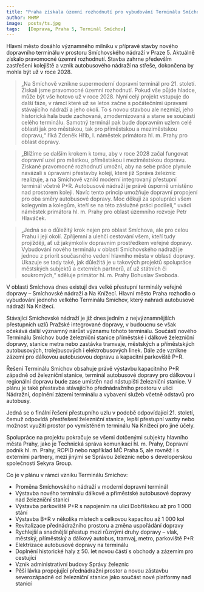 ```yaml
---
title: "Praha získala územní rozhodnutí pro vybudování Terminálu Smíchov"
author: MHMP
image:  posts/ts.jpg
tags:   [Doprava, Praha 5, Terminál Smíchov]
---
```


Hlavní město dosáhlo významného milníku v přípravě stavby nového dopravního terminálu v prostoru Smíchovského nádraží v Praze 5. Aktuálně získalo pravomocné územní rozhodnutí. Stavba zahrne především zastřešení kolejiště a vznik autobusového nádraží na střeše, dokončena by mohla být už v roce 2028.

> „Na Smíchově vznikne supermoderní dopravní terminál pro 21. století. Získali jsme pravomocné územní rozhodnutí. Pokud vše půjde hladce, může být vše hotovo už v roce 2028. Nyní celý projekt vstupuje do další fáze, v rámci které už se letos začne s počátečními úpravami stávajícího nádraží a jeho okolí. To s novou stavbou ale nezmizí, jeho historická hala bude zachovaná, zmodernizovaná a stane se součástí celého terminálu. Samotný terminál pak bude dopravním uzlem celé oblasti jak pro městskou, tak pro příměstskou a meziměstskou dopravu,“ říká Zdeněk Hřib, I. náměstek primátora hl. m. Prahy pro oblast dopravy.  

> „Blížíme se dalším krokem k tomu, aby v roce 2028 začal fungovat dopravní uzel pro městkou, příměstskou i meziměstskou dopravu. Získané pravomocné rozhodnutí umožní, aby na sebe práce plynule navázali s úpravami přestavby kolejí, které již Správa železnic realizuje, a na Smíchově vznikl moderní integrovaný přestupní terminál včetně P+R. Autobusové nádraží je právě úsporně umístěno nad prostorem koleji. Navíc tento princip umožňuje dopravní propojení pro oba směry autobusové dopravy. Moc děkuji za spolupráci všem kolegyním a kolegům, kteří se na této záslužné práci podíleli,“ uvádí náměstek primátora hl. m. Prahy pro oblast územního rozvoje Petr Hlaváček.

> „Jedná se o důležitý krok nejen pro oblast Smíchova, ale pro celou Prahu i její okolí. Zpříjemní a ulehčí cestování všem, kteří tudy projíždějí, ať už jakýmkoliv dopravním prostředkem veřejné dopravy. Vybudování nového terminálu v oblasti Smíchovského nádraží je jednou z priorit současného vedení hlavního města v oblasti dopravy. Ukazuje se tady také, jak důležitá je u takových projektů spolupráce městských subjektů a externích partnerů, ať už státních či soukromých,“ sděluje primátor hl. m. Prahy Bohuslav Svoboda.

V oblasti Smíchova dnes existují dva velké přestupní terminály veřejné dopravy – Smíchovské nádraží a Na Knížecí. Hlavní město Praha rozhodlo o vybudování jednoho velkého Terminálu Smíchov, který nahradí autobusové nádraží Na Knížecí.

Stávající Smíchovské nádraží je již dnes jedním z nejvýznamnějších přestupních uzlů Pražské integrované dopravy, v budoucnu se však očekává další významný nárůst významu tohoto terminálu. Součástí nového Terminálu Smíchov bude železniční stanice příměstské i dálkové železniční dopravy, stanice metra nebo zastávka tramvaje, městských a příměstských autobusových, trolejbusových i elektrobusových linek. Dále zde vznikne zázemí pro dálkovou autobusovou dopravu a kapacitní parkoviště P+R.

Řešení Terminálu Smíchov obsahuje právě výstavbu kapacitního P+R západně od železniční stanice, terminál autobusové dopravy pro dálkovou i regionální dopravu bude zase umístěn nad nástupišti železniční stanice. V plánu je také přestavba stávajícího přednádražního prostoru v ulici Nádražní, doplnění zázemí terminálu a vybavení služeb včetně odstavů pro autobusy.

Jedná se o finální řešení přestupního uzlu v podobě odpovídající 21. století, čemuž odpovídá přestřešení železniční stanice, lepší přestupní vazby nebo možnost využití prostor po vymístěném terminálu Na Knížecí pro jiné účely.

Spolupráce na projektu pokračuje se všemi dotčenými subjekty hlavního města Prahy, jako je Technická správa komunikací hl. m. Prahy, Dopravní podnik hl. m. Prahy, ROPID nebo například MČ Praha 5, ale rovněž i s externími partnery, mezi jinými se Správou železnic nebo s developerskou společností Sekyra Group.

Co je v plánu v rámci vzniku Terminálu Smíchov:

* Proměna Smíchovského nádraží v moderní dopravní terminál
* Výstavba nového terminálu dálkové a příměstské autobusové dopravy nad železniční stanicí
* Výstavba parkoviště P+R s napojením na ulici Dobříšskou až pro 1 000 stání
* Výstavba B+R v několika místech s celkovou kapacitou až 1 000 kol
* Revitalizace přednádražního prostoru a změna uspořádání dopravy
* Rychlejší a snadnější přestup mezi různými druhy dopravy – vlak, městský, příměstský a dálkový autobus, tramvaj, metro, parkoviště P+R
* Elektrizace autobusové dopravy na terminálu
* Doplnění historické haly z 50. let novou částí s obchody a zázemím pro cestující
* Vznik administrativní budovy Správy železnic
* Pěší lávka propojující přednádražní prostor a novou zástavbu severozápadně od železniční stanice jako součást nové platformy nad stanicí
